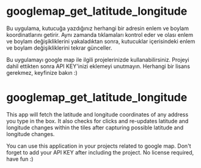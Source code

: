 # googlemap_get_latitude_longitude

Bu uygulama, kutucuğa yazdığınız herhangi bir adresin enlem ve boylam koordinatlarını getirir. Aynı zamanda tıklamaları kontrol eder ve olası enlem ve boylam değişikliklerini yakaladıktan sonra, kutucuklar içerisindeki enlem ve boylam değişikliklerini tekrar günceller. 

Bu uygulamayı google map ile ilgili projelerinizde  kullanabilirsiniz. Projeyi dahil ettikten sonra API KEY'inizi eklemeyi unutmayın. Herhangi bir lisans gerekmez, keyfinize bakın :)


# googlemap_get_latitude_longitude

This app will fetch the latitude and longitude coordinates of any address you type in the box. It also checks for clicks and re-updates latitude and longitude changes within the tiles after capturing possible latitude and longitude changes.

You can use this application in your projects related to google map. Don't forget to add your API KEY after including the project. No license required, have fun :)
